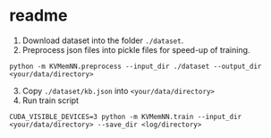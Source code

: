# readme
1. Download dataset into the folder `./dataset`.
2. Preprocess json files into pickle files for speed-up of training.
```
python -m KVMemNN.preprocess --input_dir ./dataset --output_dir <your/data/directory>
```
3. Copy `./dataset/kb.json` into `<your/data/directory>`
4. Run train script
```
CUDA_VISIBLE_DEVICES=3 python -m KVMemNN.train --input_dir <your/data/directory> --save_dir <log/directory>
```
